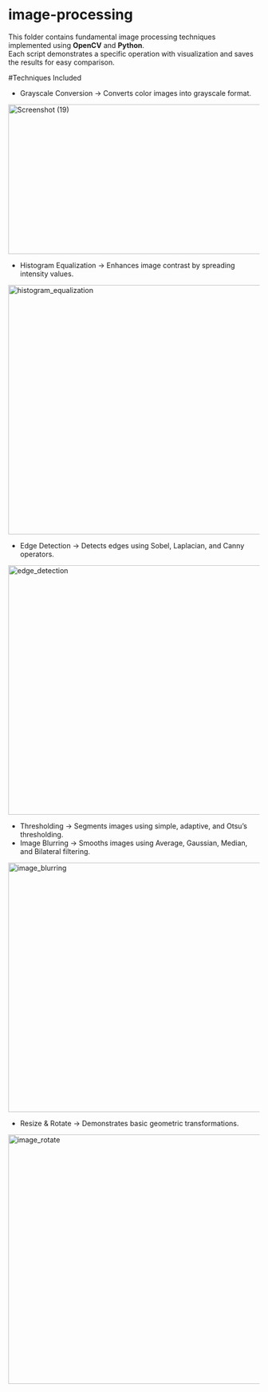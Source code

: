 # image-processing
This folder contains fundamental image processing techniques implemented using **OpenCV** and **Python**.  
Each script demonstrates a specific operation with visualization and saves the results for easy comparison.

#Techniques Included

- Grayscale Conversion → Converts color images into grayscale format.
<img width="800" height="300" alt="Screenshot (19)" src="https://github.com/user-attachments/assets/89c4019a-3e75-4c39-b890-fe637e68befb" />


- Histogram Equalization → Enhances image contrast by spreading intensity values.
<img width="800" height="500" alt="histogram_equalization" src="https://github.com/user-attachments/assets/da6d367b-5ce3-4678-8d00-d251e08c9a40" />


- Edge Detection → Detects edges using Sobel, Laplacian, and Canny operators.
<img width="800" height="500" alt="edge_detection" src="https://github.com/user-attachments/assets/e6d46576-857b-4873-af88-aef6fbc74bc1" />

  
- Thresholding → Segments images using simple, adaptive, and Otsu’s thresholding.  
- Image Blurring → Smooths images using Average, Gaussian, Median, and Bilateral filtering.
<img width="800" height="500" alt="image_blurring" src="https://github.com/user-attachments/assets/f5133b25-c0ed-4f9d-a7ca-83e2970d4221" />

  
- Resize & Rotate → Demonstrates basic geometric transformations.
<img width="800" height="500" alt="image_rotate" src="https://github.com/user-attachments/assets/f5dc77a2-86ae-4192-9a63-e818359198cd" />








